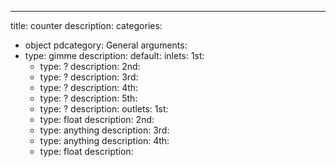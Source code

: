 ---
title: counter
description:
categories:
 - object
pdcategory: General
arguments:
- type: gimme
  description:
  default:
inlets:
  1st:
  - type: ?
    description:
  2nd:
  - type: ?
    description:
  3rd:
  - type: ?
    description:
  4th:
  - type: ?
    description:
  5th:
  - type: ?
    description:
outlets:
  1st:
  - type: float
    description:
  2nd:
  - type: anything
    description:
  3rd:
  - type: anything
    description:
  4th:
  - type: float
    description:
